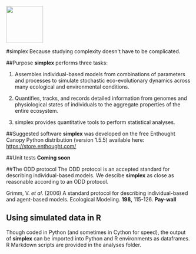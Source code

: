 <img src="https://upload.wikimedia.org/wikipedia/commons/e/e7/Tetrahedron-4-3D-balls.png" width="100" height="100" />

#simplex
Because studying complexity doesn't have to be complicated. 

##Purpose
**simplex** performs three tasks:

1. Assembles individual-based models from combinations of parameters and processes to simulate stochastic eco-evolutionary dynamics across many ecological and environmental conditions.

2. Quantifies, tracks, and records detailed information from genomes and physiological states of individuals to the aggregate properties of the entire ecosystem.

3. simplex provides quantitative tools to perform statistical analyses.


##Suggested software
**simplex** was developed on the free Enthought Canopy Python distribution (version 1.5.5) available here: https://store.enthought.com/

##Unit tests
**Coming soon**


##The ODD protocol
The ODD protocol is an accepted standard for describing individual-based models.
We descibe **simplex** as close as reasonable according to an ODD protocol.

Grimm, V. *et al*. (2006) A standard protocol for describing individual-based and agent-based models. Ecological Modeling. **198,** 115-126. **Pay-wall**

## Using simulated data in R
Though coded in Python (and sometimes in Cython for speed), the output of **simplex** can be imported into Python and R environments as dataframes. R Markdown scripts are provided in the analyses folder.